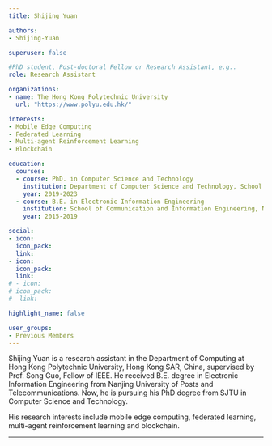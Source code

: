 ```yaml
---
title: Shijing Yuan

authors:
- Shijing-Yuan

superuser: false

#PhD student, Post-doctoral Fellow or Research Assistant, e.g..
role: Research Assistant

organizations:
- name: The Hong Kong Polytechnic University
  url: "https://www.polyu.edu.hk/"

interests:
- Mobile Edge Computing
- Federated Learning
- Multi-agent Reinforcement Learning
- Blockchain

education:
  courses:
  - course: PhD. in Computer Science and Technology
    institution: Department of Computer Science and Technology, School of Electronic Information and Electrical Engineering, Shanghai Jiao Tong University
    year: 2019-2023
  - course: B.E. in Electronic Information Engineering
    institution: School of Communication and Information Engineering, Nanjing University of Posts and Telecommunications
    year: 2015-2019

social:
- icon: 
  icon_pack: 
  link: 
- icon: 
  icon_pack: 
  link: 
# - icon: 
# icon_pack: 
#  link: 

highlight_name: false

user_groups:
- Previous Members
---
```


Shijing Yuan is a research assistant in the Department of Computing at Hong Kong Polytechnic University, Hong Kong SAR, China, supervised by Prof. Song Guo, Fellow of IEEE.  He received B.E. degree in Electronic Information Engineering from Nanjing University of Posts and Telecommunications. Now, he is pursuing his PhD degree from SJTU in Computer Science and Technology.



His research interests include mobile edge computing, federated learning, multi-agent reinforcement learning and blockchain.

---